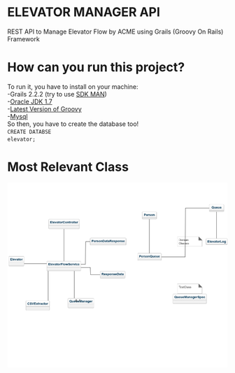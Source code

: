 # ELEVATOR MANAGER API

REST API to Manage Elevator Flow by ACME using Grails (Groovy On Rails) Framework

# How can you run this project?
To run it, you have to install on your machine: <br />
-Grails 2.2.2 (try to use [SDK MAN](http://sdkman.io/install.html)) <br />
-[Oracle JDK 1.7](https://www.digitalocean.com/community/tutorials/como-instalar-o-java-no-ubuntu-com-apt-get-pt) <br />
-[Latest Version of Groovy](http://groovy-lang.org/download.html) <br />
-[Mysql](https://www.mysql.com/downloads/) <br />
So then, you have to create the database too! <br />
<code>CREATE DATABSE elevator;</code> <br />


# Most Relevant Class
![alt tag](https://raw.githubusercontent.com/vtinguan/elevator_manager_api/master/classDiagram.png?token=AIrbXUUSz0InWoo1Lo1GncGWSX6NKGpgks5YOhk_wA%3D%3D)
